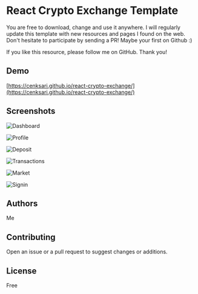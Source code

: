 # React Crypto Exchange Template
You are free to download, change and use it anywhere. I will regularly update this template with new resources and pages I found on the web. Don't hesitate to participate by sending a PR! Maybe your first on Github :)

If you like this resource, please follow me on GitHub. Thank you!

## Demo
[https://cenksari.github.io/react-crypto-exchange/](https://cenksari.github.io/react-crypto-exchange/)

## Screenshots
![Dashboard](https://github.com/cenksari/react-crypto-exchange/blob/master/screenshots/1-dashboard.jpg?raw=true)

![Profile](https://github.com/cenksari/react-crypto-exchange/blob/master/screenshots/2-profile.jpg?raw=true)

![Deposit](https://github.com/cenksari/react-crypto-exchange/blob/master/screenshots/3-deposit.jpg?raw=true)

![Transactions](https://github.com/cenksari/react-crypto-exchange/blob/master/screenshots/4-transactions.jpg?raw=true)

![Market](https://github.com/cenksari/react-crypto-exchange/blob/master/screenshots/5-market.jpg?raw=true)

![Signin](https://github.com/cenksari/react-crypto-exchange/blob/master/screenshots/6-signin.jpg?raw=true)

## Authors
Me

## Contributing
Open an issue or a pull request to suggest changes or additions.

## License
Free

